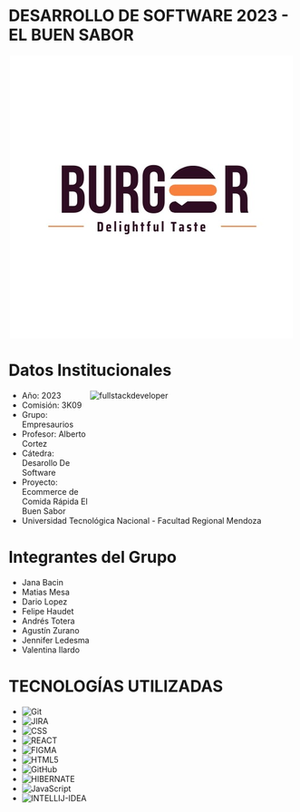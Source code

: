 # DESARROLLO DE SOFTWARE 2023 - EL BUEN SABOR

<div> 
    <p align="center">
        <img
            src="b732c2df-b05f-4e51-a076-28629e391a31.jpg"
            alt="fullstackdeveloper"
            width="500px"
            height="500px"
            align="center"
        /> 
     </p>
</div>

# Datos Institucionales
 <p align="righ">
     <img
         src="https://media.giphy.com/media/2C6v4QD5d3YOO4YhID/giphy-downsized-large.gif"
         alt="fullstackdeveloper"
        width="360px"
         height="190px"
        align="right"
    />
 </p>

* Año: 2023
* Comisión: 3K09
* Grupo: Empresaurios
* Profesor: Alberto Cortez
* Cátedra: Desarollo De Software
* Proyecto: Ecommerce de Comida Rápida El Buen Sabor
* Universidad Tecnológica Nacional - Facultad Regional Mendoza

# Integrantes del Grupo

* Jana Bacin
* Matias Mesa
* Dario Lopez
* Felipe Haudet
* Andrés Totera
* Agustín Zurano
* Jennifer Ledesma
* Valentina Ilardo

# TECNOLOGÍAS UTILIZADAS

* ![Git](https://img.shields.io/badge/git-%23F05033.svg?style=for-the-badge&logo=git&logoColor=white)
* ![JIRA](https://img.shields.io/badge/Jira-0052CC?style=for-the-badge&logo=Jira&logoColor=white)
* ![CSS](https://img.shields.io/badge/CSS3-1572B6?style=for-the-badge&logo=css3&logoColor=white)
* ![REACT](https://img.shields.io/badge/React-20232A?style=for-the-badge&logo=react&logoColor=61DAFB)
* ![FIGMA](https://img.shields.io/badge/Figma-F24E1E?style=for-the-badge&logo=figma&logoColor=white)
* ![HTML5](https://img.shields.io/badge/HTML5-E34F26?style=for-the-badge&logo=html5&logoColor=white)
* ![GitHub](https://img.shields.io/badge/github-%23121011.svg?style=for-the-badge&logo=github&logoColor=white)
* ![HIBERNATE](https://img.shields.io/badge/Hibernate-59666C?style=for-the-badge&logo=Hibernate&logoColor=white)
* ![JavaScript](https://img.shields.io/badge/JavaScript-F7DF1E?style=for-the-badge&logo=javascript&logoColor=black)
* ![INTELLIJ-IDEA](ttps://img.shields.io/badge/IntelliJ_IDEA-000000.svg?style=for-the-badge&logo=intellij-idea&logoColor=white)



